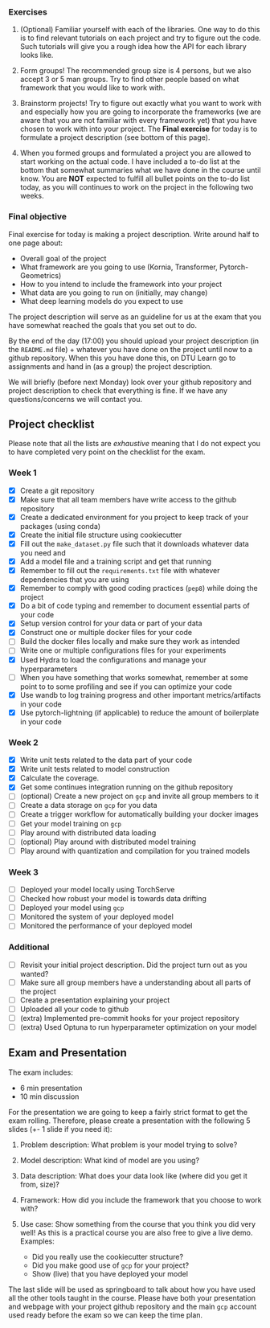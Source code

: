 ### Exercises

1. (Optional) Familiar yourself with each of the libraries. One way to do this is to find relevant tutorials on each project
   and try to figure out the code. Such tutorials will give you a rough idea how the API for each library looks like.

2. Form groups! The recommended group size is 4 persons, but we also accept 3 or 5 man groups. Try to find other people based
   on what framework that you would like to work with.

3. Brainstorm projects! Try to figure out exactly what you want to work with and especially how you are going to incorporate
   the frameworks (we are aware that you are not familiar with every framework yet) that you have chosen to work with into
   your project. The **Final exercise** for today is to formulate a project description (see bottom of this page).

4. When you formed groups and formulated a project you are allowed to start working on the actual code. I have included a
   to-do list at the bottom that somewhat summaries what we have done in the course until know. You are **NOT** expected
   to fulfill all bullet points on the to-do list today, as you will continues to work on the project in the following two weeks.

### Final objective

Final exercise for today is making a project description. Write around half to one page about:

* Overall goal of the project
* What framework are you going to use (Kornia, Transformer, Pytorch-Geometrics)
* How to you intend to include the framework into your project
* What data are you going to run on (initially, may change)
* What deep learning models do you expect to use

The project description will serve as an guideline for us at the exam that you have somewhat reached the goals that you set out to do.

By the end of the day (17:00) you should upload your project description (in the `README.md` file) + whatever you have done on the project
until now to a github repository. When this you have done this, on DTU Learn go to assignments and hand in (as a group) the project description.

We will briefly (before next Monday) look over your github repository and project description to check that everything is fine. If we have
any questions/concerns we will contact you.

## Project checklist

Please note that all the lists are *exhaustive* meaning that I do not expect you to have completed very
point on the checklist for the exam.

### Week 1

- [X] Create a git repository
- [X] Make sure that all team members have write access to the github repository
- [X] Create a dedicated environment for you project to keep track of your packages (using conda)
- [X] Create the initial file structure using cookiecutter
- [X] Fill out the `make_dataset.py` file such that it downloads whatever data you need and
- [X] Add a model file and a training script and get that running
- [X] Remember to fill out the `requirements.txt` file with whatever dependencies that you are using
- [X] Remember to comply with good coding practices (`pep8`) while doing the project
- [X] Do a bit of code typing and remember to document essential parts of your code
- [X] Setup version control for your data or part of your data
- [X] Construct one or multiple docker files for your code
- [ ] Build the docker files locally and make sure they work as intended
- [ ] Write one or multiple configurations files for your experiments
- [X] Used Hydra to load the configurations and manage your hyperparameters
- [ ] When you have something that works somewhat, remember at some point to to some profiling and see if you can optimize your code
- [X] Use wandb to log training progress and other important metrics/artifacts in your code
- [X] Use pytorch-lightning (if applicable) to reduce the amount of boilerplate in your code

### Week 2

- [X] Write unit tests related to the data part of your code
- [X] Write unit tests related to model construction
- [X] Calculate the coverage.
- [X] Get some continues integration running on the github repository
- [ ] (optional) Create a new project on `gcp` and invite all group members to it
- [ ] Create a data storage on `gcp` for you data
- [ ] Create a trigger workflow for automatically building your docker images
- [ ] Get your model training on `gcp`
- [ ] Play around with distributed data loading
- [ ] (optional) Play around with distributed model training
- [ ] Play around with quantization and compilation for you trained models

### Week 3

- [ ] Deployed your model locally using TorchServe
- [ ] Checked how robust your model is towards data drifting
- [ ] Deployed your model using `gcp`
- [ ] Monitored the system of your deployed model
- [ ] Monitored the performance of your deployed model

### Additional

- [ ] Revisit your initial project description. Did the project turn out as you wanted?
- [ ] Make sure all group members have a understanding about all parts of the project
- [ ] Create a presentation explaining your project
- [ ] Uploaded all your code to github
- [ ] (extra) Implemented pre-commit hooks for your project repository
- [ ] (extra) Used Optuna to run hyperparameter optimization on your model

## Exam and Presentation

The exam includes:
*	6 min presentation
*	10 min discussion

For the presentation we are going to keep a fairly strict format to get the exam rolling.
Therefore, please create a presentation with the following 5 slides (+- 1 slide if you need it):

1.	Problem description: What problem is your model trying to solve?
2.	Model description: What kind of model are you using?
3.	Data description: What does your data look like (where did you get it from, size)?
4.	Framework: How did you include the framework that you choose to work with?
5.	Use case: Show something from the course that you think you did very well!
      As this is a practical course you are also free to give a live demo. Examples:

    * Did you really use the cookiecutter structure?
    * Did you make good use of `gcp` for your project?
    * Show (live) that you have deployed your model

The last slide will be used as springboard to talk about how you have used all the other
tools taught in the course. Please have both your presentation and webpage with your project
github repository and the main `gcp` account used ready before the exam so we can keep the
time plan.

